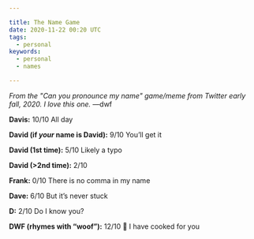 ```yaml
---

title: The Name Game
date: 2020-11-22 00:20 UTC
tags:
  - personal
keywords:
  - personal
  - names  

---
```


_From the "Can you pronounce my name" game/meme from Twitter early fall, 2020. I love this one._ &mdash;dwf 

__Davis:__ 10/10 All day

__David (if _your_ name is David):__  9/10 You’ll get it

__David (1st time):__ 5/10 Likely a typo

__David (>2nd time):__ 2/10

__Frank:__ 0/10 There is no comma in my name

__Dave:__ 6/10 But it’s never stuck

__D:__  2/10 Do I know you?

__DWF (rhymes with “woof”):__ 12/10 💪 I have cooked for you
